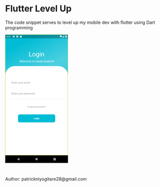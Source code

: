 <h1>Flutter Level Up</h1>
<p>The code snippet serves to level up my mobile dev with flutter using Dart programming </p>

<img src="https://github.com/PatrickNiyogitare28/flutter-levelup/blob/uploads/uploads/Screenshot_1612974093.png" width="40%">

<h1></h1>
Author: patrickniyogitare28@gmail.com


